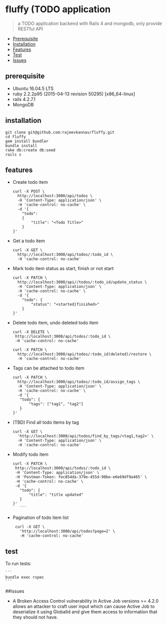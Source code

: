 # fluffy (TODO application
> a TODO application backend with Rails 4 and mongodb, only provide RESTful API

- [Prerequisite](#prerequisite)
- [Installation](#installation)
- [Features](#features)
- [Test](#test)
- [Issues](#issues)


## prerequisite

 - Ubuntu 16.04.5 LTS
 - ruby 2.2.2p95 (2015-04-13 revision 50295) [x86_64-linux]
 - rails 4.2.7.1
 - MongoDB

## installation

```
git clone git@github.com:rajeevkannav/fluffy.git
cd fluffy
gem install bundler
bundle install
rake db:create db:seed
rails s
```

## features

 - Create todo item
 
    ```
    curl -X POST \
      http://localhost:3000/api/todos \
      -H 'Content-Type: application/json' \
      -H 'cache-control: no-cache' \
      -d '{
        "todo": 
        {
            "title": "<Todo Title>"
        }
    }'
    ```
 - Get a todo item
    ```
    curl -X GET \
      http://localhost:3000/api/todos/:todo_id \
      -H 'cache-control: no-cache'
    ```   
 - Mark todo item status as start, finish or not start
 
    ```
    curl -X PATCH \
      http://localhost:3000/api//todos/:todo_id/update_status \
      -H 'Content-Type: application/json' \
      -H 'cache-control: no-cache' \
      -d '{
        "todo": {
            "status": "<started|finished>"
        }
    }'        
    ```
 - Delete todo item, undo deleted todo item
    
    ```
    curl -X DELETE \
     http://localhost:3000/api/todos/:todo_id \
     -H 'cache-control: no-cache'
    ``` 

    ```
    curl -X PATCH \
      http://localhost:3000/api/todos/:todo_id(deleted)/restore \
      -H 'cache-control: no-cache'
      ``` 
   
 
 - Tags can be attached to todo item

     ```
     curl -X PATCH \
       http://localhost:3000/api/todos/:todo_id/assign_tags \
       -H 'Content-Type: application/json' \
       -H 'cache-control: no-cache' \
       -d '{
        "todo": {
            "tags": ["tag1", "tag2"]
        }
     }'
    ``` 
 - (TBD) Find all todo items by tag
 
     ```
     curl -X GET \
       'http://localhost:3000/api/todos/find_by_tags/<tag1,tag2>' \
       -H 'Content-Type: application/json' \
       -H 'cache-control: no-cache'
    
    ```
 - Modify todo item
 
     ```
    curl -X PATCH \
      http://localhost:3000/api/todos/:todo_id \
      -H 'Content-Type: application/json' \
      -H 'Postman-Token: fec854da-379e-455d-90be-e6e69df9a465' \
      -H 'cache-control: no-cache' \
      -d '{
        "todo": {
            "title": "title updated"
        }
    }'
        ```
    
 - Pagination of todo item list
 
    ```
     curl -X GET \
       'http://localhost:3000/api/todos?page=2' \
       -H 'cache-control: no-cache'
    ```

## test

To run tests: 

    ```
    bundle exec rspec
    ```

##issues

 - A Broken Access Control vulnerability in Active Job versions >= 4.2.0 allows an attacker to craft user input which can
cause Active Job to deserialize it using GlobalId and give them access to information that they should not have.

